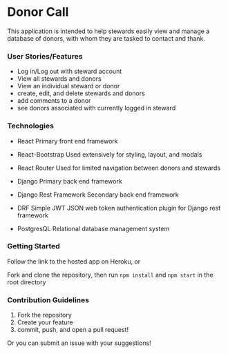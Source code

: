 # Donor Call

This application is intended to help stewards easily view and manage a database of donors, with whom they are tasked to contact and thank.

### User Stories/Features

- Log in/Log out with steward account
- View all stewards and donors
- View an individual steward or donor
- create, edit, and delete stewards and donors
- add comments to a donor
- see donors associated with currently logged in steward

### Technologies

- React
  Primary front end framework

- React-Bootstrap
  Used extensively for styling, layout, and modals

- React Router
  Used for limited navigation between donors and stewards

- Django
  Primary back end framework

- Django Rest Framework
  Secondary back end framework

- DRF Simple JWT
  JSON web token authentication plugin for Django rest framework

- PostgresQL
  Relational database management system

### Getting Started

Follow the link to the hosted app on Heroku, or

Fork and clone the repository, then run `npm install` and `npm start` in the root directory

### Contribution Guidelines

1. Fork the repository
2. Create your feature
3. commit, push, and open a pull request!

Or you can submit an issue with your suggestions!
